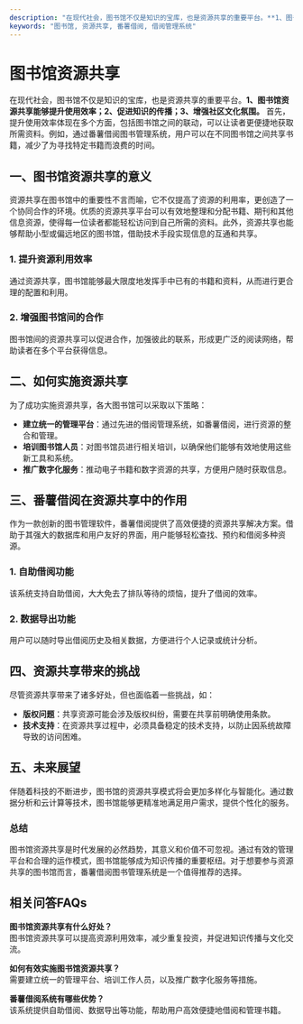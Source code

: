 ```yaml
---
description: "在现代社会，图书馆不仅是知识的宝库，也是资源共享的重要平台。**1、图书馆资源共享能够提升使用效率；2、促进知识的传播；3、增强社区文化氛围。** 首先，提升使用效率体现在多个方面，包括图书馆之间的联动，可以让读者更便捷地获取所需资料。例如，通过番薯借阅图书管理系统，用户可以在不同图书馆之间共享书籍，减少了为寻找特定书籍而浪费的时间。"
keywords: "图书馆, 资源共享, 番薯借阅, 借阅管理系统"
---
```

# 图书馆资源共享

在现代社会，图书馆不仅是知识的宝库，也是资源共享的重要平台。**1、图书馆资源共享能够提升使用效率；2、促进知识的传播；3、增强社区文化氛围。** 首先，提升使用效率体现在多个方面，包括图书馆之间的联动，可以让读者更便捷地获取所需资料。例如，通过番薯借阅图书管理系统，用户可以在不同图书馆之间共享书籍，减少了为寻找特定书籍而浪费的时间。

## **一、图书馆资源共享的意义**

资源共享在图书馆中的重要性不言而喻，它不仅提高了资源的利用率，更创造了一个协同合作的环境。优质的资源共享平台可以有效地整理和分配书籍、期刊和其他信息资源，使得每一位读者都能轻松访问到自己所需的资料。此外，资源共享也能够帮助小型或偏远地区的图书馆，借助技术手段实现信息的互通和共享。

### **1. 提升资源利用效率**

通过资源共享，图书馆能够最大限度地发挥手中已有的书籍和资料，从而进行更合理的配置和利用。

### **2. 增强图书馆间的合作**

图书馆间的资源共享可以促进合作，加强彼此的联系，形成更广泛的阅读网络，帮助读者在多个平台获得信息。

## **二、如何实施资源共享**

为了成功实施资源共享，各大图书馆可以采取以下策略：

- **建立统一的管理平台**：通过先进的借阅管理系统，如番薯借阅，进行资源的整合和管理。
- **培训图书馆人员**：对图书馆员进行相关培训，以确保他们能够有效地使用这些新工具和系统。
- **推广数字化服务**：推动电子书籍和数字资源的共享，方便用户随时获取信息。

## **三、番薯借阅在资源共享中的作用**

作为一款创新的图书管理软件，番薯借阅提供了高效便捷的资源共享解决方案。借助于其强大的数据库和用户友好的界面，用户能够轻松查找、预约和借阅多种资源。

### **1. 自助借阅功能**

该系统支持自助借阅，大大免去了排队等待的烦恼，提升了借阅的效率。

### **2. 数据导出功能**

用户可以随时导出借阅历史及相关数据，方便进行个人记录或统计分析。

## **四、资源共享带来的挑战**

尽管资源共享带来了诸多好处，但也面临着一些挑战，如：

- **版权问题**：共享资源可能会涉及版权纠纷，需要在共享前明确使用条款。
- **技术支持**：在资源共享过程中，必须具备稳定的技术支持，以防止因系统故障导致的访问困难。

## **五、未来展望**

伴随着科技的不断进步，图书馆的资源共享模式将会更加多样化与智能化。通过数据分析和云计算等技术，图书馆能够更精准地满足用户需求，提供个性化的服务。

### 总结

图书馆资源共享是时代发展的必然趋势，其意义和价值不可忽视。通过有效的管理平台和合理的运作模式，图书馆能够成为知识传播的重要枢纽。对于想要参与资源共享的图书馆而言，番薯借阅图书管理系统是一个值得推荐的选择。

## 相关问答FAQs

**图书馆资源共享有什么好处？**  
图书馆资源共享可以提高资源利用效率，减少重复投资，并促进知识传播与文化交流。

**如何有效实施图书馆资源共享？**  
需要建立统一的管理平台、培训工作人员，以及推广数字化服务等措施。

**番薯借阅系统有哪些优势？**  
该系统提供自助借阅、数据导出等功能，帮助用户高效便捷地借阅和管理书籍。
